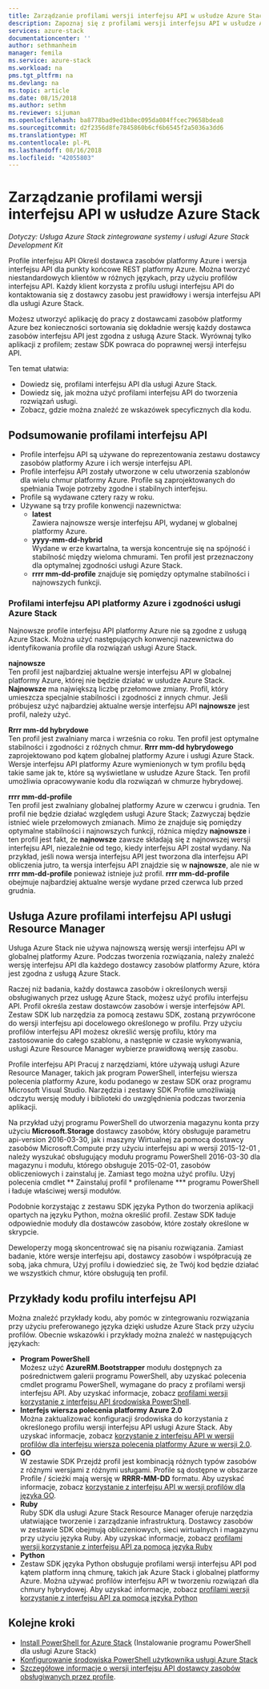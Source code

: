 ```yaml
---
title: Zarządzanie profilami wersji interfejsu API w usłudze Azure Stack | Dokumentacja firmy Microsoft
description: Zapoznaj się z profilami wersji interfejsu API w usłudze Azure Stack.
services: azure-stack
documentationcenter: ''
author: sethmanheim
manager: femila
ms.service: azure-stack
ms.workload: na
pms.tgt_pltfrm: na
ms.devlang: na
ms.topic: article
ms.date: 08/15/2018
ms.author: sethm
ms.reviewer: sijuman
ms.openlocfilehash: ba8778bad9ed1b8ec095da084ffcec79658bdea8
ms.sourcegitcommit: d2f2356d8fe7845860b6cf6b6545f2a5036a3dd6
ms.translationtype: MT
ms.contentlocale: pl-PL
ms.lasthandoff: 08/16/2018
ms.locfileid: "42055803"
---
```

# <a name="manage-api-version-profiles-in-azure-stack"></a>Zarządzanie profilami wersji interfejsu API w usłudze Azure Stack

*Dotyczy: Usługa Azure Stack zintegrowane systemy i usługi Azure Stack Development Kit*

Profile interfejsu API Określ dostawca zasobów platformy Azure i wersja interfejsu API dla punkty końcowe REST platformy Azure. Można tworzyć niestandardowych klientów w różnych językach, przy użyciu profilów interfejsu API. Każdy klient korzysta z profilu usługi interfejsu API do kontaktowania się z dostawcy zasobu jest prawidłowy i wersja interfejsu API dla usługi Azure Stack.

Możesz utworzyć aplikację do pracy z dostawcami zasobów platformy Azure bez konieczności sortowania się dokładnie wersję każdy dostawca zasobów interfejsu API jest zgodna z usługą Azure Stack. Wyrównaj tylko aplikacji z profilem; zestaw SDK powraca do poprawnej wersji interfejsu API.

Ten temat ułatwia:

 - Dowiedz się, profilami interfejsu API dla usługi Azure Stack.
 - Dowiedz się, jak można użyć profilami interfejsu API do tworzenia rozwiązań usługi.
 - Zobacz, gdzie można znaleźć ze wskazówek specyficznych dla kodu.

## <a name="summary-of-api-profiles"></a>Podsumowanie profilami interfejsu API

- Profile interfejsu API są używane do reprezentowania zestawu dostawcy zasobów platformy Azure i ich wersje interfejsu API.
- Profile interfejsu API zostały utworzone w celu utworzenia szablonów dla wielu chmur platformy Azure. Profile są zaprojektowanych do spełniania Twoje potrzeby zgodne i stabilnych interfejsu.
- Profile są wydawane cztery razy w roku.
- Używane są trzy profile konwencji nazewnictwa:
    - **latest**  
        Zawiera najnowsze wersje interfejsu API, wydanej w globalnej platformy Azure.
    - **yyyy-mm-dd-hybrid**  
    Wydane w erze kwartalna, ta wersja koncentruje się na spójność i stabilność między wieloma chmurami. Ten profil jest przeznaczony dla optymalnej zgodności usługi Azure Stack.
    - **rrrr mm-dd-profile** znajduje się pomiędzy optymalne stabilności i najnowszych funkcji.

### <a name="azure-api-profiles-and-azure-stack-compatibility"></a>Profilami interfejsu API platformy Azure i zgodności usługi Azure Stack

Najnowsze profile interfejsu API platformy Azure nie są zgodne z usługą Azure Stack. Można użyć następujących konwencji nazewnictwa do identyfikowania profile dla rozwiązań usługi Azure Stack.

**najnowsze**  
Ten profil jest najbardziej aktualne wersje interfejsu API w globalnej platformy Azure, której nie będzie działać w usłudze Azure Stack. **Najnowsze** ma największą liczbę przełomowe zmiany. Profil, który umieszcza specjalnie stabilności i zgodności z innych chmur. Jeśli próbujesz użyć najbardziej aktualne wersje interfejsu API **najnowsze** jest profil, należy użyć.

**Rrrr mm-dd hybrydowe**  
Ten profil jest zwalniany marca i września co roku. Ten profil jest optymalne stabilności i zgodności z różnych chmur. **Rrrr mm-dd hybrydowego** zaprojektowano pod kątem globalnej platformy Azure i usługi Azure Stack. Wersje interfejsu API platformy Azure wymienionych w tym profilu będą takie same jak te, które są wyświetlane w usłudze Azure Stack. Ten profil umożliwia opracowywanie kodu dla rozwiązań w chmurze hybrydowej.

**rrrr mm-dd-profile**  
Ten profil jest zwalniany globalnej platformy Azure w czerwcu i grudnia. Ten profil nie będzie działać względem usługi Azure Stack; Zazwyczaj będzie istnieć wiele przełomowych zmianach. Mimo że znajduje się pomiędzy optymalne stabilności i najnowszych funkcji, różnica między **najnowsze** i ten profil jest fakt, że **najnowsze** zawsze składają się z najnowszej wersji interfejsu API, niezależnie od tego, kiedy interfejsu API został wydany. Na przykład, jeśli nowa wersja interfejsu API jest tworzona dla interfejsu API obliczenia jutro, ta wersja interfejsu API znajdzie się w **najnowsze**, ale nie w **rrrr mm-dd-profile** ponieważ istnieje już profil.  **rrrr mm-dd-profile** obejmuje najbardziej aktualne wersje wydane przed czerwca lub przed grudnia.

## <a name="azure-resource-manager-api-profiles"></a>Usługa Azure profilami interfejsu API usługi Resource Manager

Usługa Azure Stack nie używa najnowszą wersję wersji interfejsu API w globalnej platformy Azure. Podczas tworzenia rozwiązania, należy znaleźć wersję interfejsu API dla każdego dostawcy zasobów platformy Azure, która jest zgodna z usługą Azure Stack.

Raczej niż badania, każdy dostawca zasobów i określonych wersji obsługiwanych przez usługę Azure Stack, możesz użyć profilu interfejsu API. Profil określa zestaw dostawców zasobów i wersje interfejsów API. Zestaw SDK lub narzędzia za pomocą zestawu SDK, zostaną przywrócone do wersji interfejsu api docelowego określonego w profilu. Przy użyciu profilów interfejsu API możesz określić wersję profilu, który ma zastosowanie do całego szablonu, a następnie w czasie wykonywania, usługi Azure Resource Manager wybierze prawidłową wersję zasobu.

Profile interfejsu API Pracuj z narzędziami, które używają usługi Azure Resource Manager, takich jak program PowerShell, interfejsu wiersza polecenia platformy Azure, kodu podanego w zestaw SDK oraz programu Microsoft Visual Studio. Narzędzia i zestawy SDK Profile umożliwiają odczytu wersję moduły i biblioteki do uwzględnienia podczas tworzenia aplikacji.

Na przykład użyj programu PowerShell do utworzenia magazynu konta przy użyciu **Microsoft.Storage** dostawcy zasobów, który obsługuje parametru api-version 2016-03-30, jak i maszyny Wirtualnej za pomocą dostawcy zasobów Microsoft.Compute przy użyciu interfejsu api w wersji 2015-12-01 , należy wyszukać obsługujący modułu programu PowerShell 2016-03-30 dla magazynu i modułu, którego obsługuje 2015-02-01, zasobów obliczeniowych i zainstaluj je. Zamiast tego można użyć profilu. Użyj polecenia cmdlet ** Zainstaluj profil * profilename *** programu PowerShell i ładuje właściwej wersji modułów.

Podobnie korzystając z zestawu SDK języka Python do tworzenia aplikacji opartych na języku Python, można określić profil. Zestaw SDK ładuje odpowiednie moduły dla dostawców zasobów, które zostały określone w skrypcie.

Deweloperzy mogą skoncentrować się na pisaniu rozwiązania. Zamiast badanie, które wersje interfejsu api, dostawcy zasobów i współpracują ze sobą, jaka chmura, Użyj profilu i dowiedzieć się, że Twój kod będzie działać we wszystkich chmur, które obsługują ten profil.

## <a name="api-profile-code-samples"></a>Przykłady kodu profilu interfejsu API

Można znaleźć przykłady kodu, aby pomóc w zintegrowaniu rozwiązania przy użyciu preferowanego języka dzięki usłudze Azure Stack przy użyciu profilów. Obecnie wskazówki i przykłady można znaleźć w następujących językach:

- **Program PowerShell**  
Możesz użyć **AzureRM.Bootstrapper** modułu dostępnych za pośrednictwem galerii programu PowerShell, aby uzyskać polecenia cmdlet programu PowerShell, wymagane do pracy z profilami wersji interfejsu API. Aby uzyskać informacje, zobacz [profilami wersji korzystanie z interfejsu API środowiska PowerShell](azure-stack-version-profiles-powershell.md).
- **Interfejs wiersza polecenia platformy Azure 2.0**  
Można zaktualizować konfiguracji środowiska do korzystania z określonego profilu wersji interfejsu API usługi Azure Stack. Aby uzyskać informacje, zobacz [korzystanie z interfejsu API w wersji profilów dla interfejsu wiersza polecenia platformy Azure w wersji 2.0](azure-stack-version-profiles-azurecli2.md).
- **GO**  
W zestawie SDK Przejdź profil jest kombinacją różnych typów zasobów z różnymi wersjami z różnymi usługami. Profile są dostępne w obszarze Profile / ścieżki mają wersję w **RRRR-MM-DD** formatu. Aby uzyskać informacje, zobacz [korzystanie z interfejsu API w wersji profilów dla języka GO](azure-stack-version-profiles-go.md).
- **Ruby**  
Ruby SDK dla usługi Azure Stack Resource Manager oferuje narzędzia ułatwiające tworzenie i zarządzanie infrastrukturą. Dostawcy zasobów w zestawie SDK obejmują obliczeniowych, sieci wirtualnych i magazynu przy użyciu języka Ruby. Aby uzyskać informacje, zobacz [profilami wersji korzystanie z interfejsu API za pomocą języka Ruby](azure-stack-version-profiles-ruby.md)
- **Python**  
- Zestaw SDK języka Python obsługuje profilami wersji interfejsu API pod kątem platform inną chmurę, takich jak Azure Stack i globalnej platformy Azure. Można używać profilów interfejsu API w tworzeniu rozwiązań dla chmury hybrydowej. Aby uzyskać informacje, zobacz [profilami wersji korzystanie z interfejsu API za pomocą języka Python](azure-stack-version-profiles-python.md)

## <a name="next-steps"></a>Kolejne kroki

* [Install PowerShell for Azure Stack](azure-stack-powershell-install.md) (Instalowanie programu PowerShell dla usługi Azure Stack)
* [Konfigurowanie środowiska PowerShell użytkownika usługi Azure Stack](azure-stack-powershell-configure-user.md)
* [Szczegółowe informacje o wersji interfejsu API dostawcy zasobów obsługiwanych przez profile](azure-stack-profiles-azure-resource-manager-versions.md).